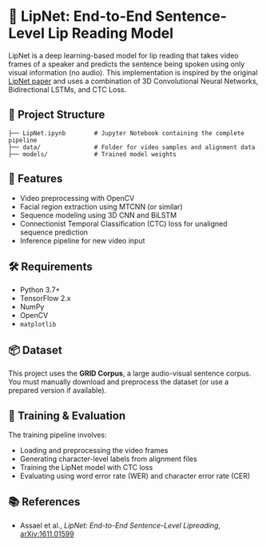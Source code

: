 # 🧠 LipNet: End-to-End Sentence-Level Lip Reading Model

LipNet is a deep learning-based model for lip reading that takes video frames of a speaker and predicts the sentence being spoken using only visual information (no audio). This implementation is inspired by the original [LipNet paper](https://arxiv.org/abs/1611.01599) and uses a combination of 3D Convolutional Neural Networks, Bidirectional LSTMs, and CTC Loss.

## 📁 Project Structure

```
├── LipNet.ipynb        # Jupyter Notebook containing the complete pipeline
├── data/               # Folder for video samples and alignment data 
├── models/             # Trained model weights 
```

## 🚀 Features

- Video preprocessing with OpenCV
- Facial region extraction using MTCNN (or similar)
- Sequence modeling using 3D CNN and BiLSTM
- Connectionist Temporal Classification (CTC) loss for unaligned sequence prediction
- Inference pipeline for new video input

## 🛠️ Requirements

- Python 3.7+
- TensorFlow 2.x
- NumPy
- OpenCV
- `matplotlib`

## 📦 Dataset

This project uses the **GRID Corpus**, a large audio-visual sentence corpus. You must manually download and preprocess the dataset (or use a prepared version if available).

## 🧪 Training & Evaluation

The training pipeline involves:
- Loading and preprocessing the video frames
- Generating character-level labels from alignment files
- Training the LipNet model with CTC loss
- Evaluating using word error rate (WER) and character error rate (CER)


## 📚 References

- Assael et al., *LipNet: End-to-End Sentence-Level Lipreading*, [arXiv:1611.01599](https://arxiv.org/abs/1611.01599)
